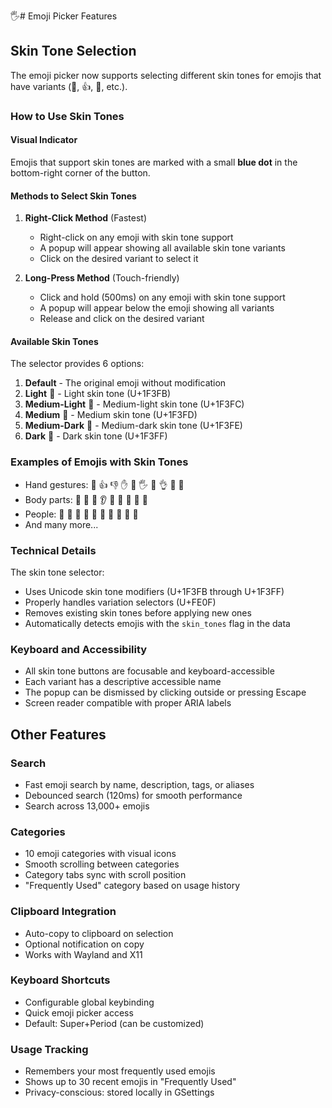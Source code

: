 🖐️# Emoji Picker Features

## Skin Tone Selection

The emoji picker now supports selecting different skin tones for emojis that have variants (👋, 👍, 🤚, etc.).

### How to Use Skin Tones

#### Visual Indicator
Emojis that support skin tones are marked with a small **blue dot** in the bottom-right corner of the button.

#### Methods to Select Skin Tones

1. **Right-Click Method** (Fastest)
   - Right-click on any emoji with skin tone support
   - A popup will appear showing all available skin tone variants
   - Click on the desired variant to select it

2. **Long-Press Method** (Touch-friendly)
   - Click and hold (500ms) on any emoji with skin tone support
   - A popup will appear below the emoji showing all variants
   - Release and click on the desired variant

#### Available Skin Tones

The selector provides 6 options:
1. **Default** - The original emoji without modification
2. **Light** 🏻 - Light skin tone (U+1F3FB)
3. **Medium-Light** 🏼 - Medium-light skin tone (U+1F3FC)
4. **Medium** 🏽 - Medium skin tone (U+1F3FD)
5. **Medium-Dark** 🏾 - Medium-dark skin tone (U+1F3FE)
6. **Dark** 🏿 - Dark skin tone (U+1F3FF)

### Examples of Emojis with Skin Tones

- Hand gestures: 👋 👍 👎 ✋ 🤚 🖐️ 🖖 👌 🤌 🤏
- Body parts: 💪 🦵 🦶 👂 👃 👶 🧒 👦 👧
- People: 👨 👩 🧑 👴 👵 👱 👲 👳 👷 💂
- And many more...

### Technical Details

The skin tone selector:
- Uses Unicode skin tone modifiers (U+1F3FB through U+1F3FF)
- Properly handles variation selectors (U+FE0F)
- Removes existing skin tones before applying new ones
- Automatically detects emojis with the `skin_tones` flag in the data

### Keyboard and Accessibility

- All skin tone buttons are focusable and keyboard-accessible
- Each variant has a descriptive accessible name
- The popup can be dismissed by clicking outside or pressing Escape
- Screen reader compatible with proper ARIA labels

## Other Features

### Search
- Fast emoji search by name, description, tags, or aliases
- Debounced search (120ms) for smooth performance
- Search across 13,000+ emojis

### Categories
- 10 emoji categories with visual icons
- Smooth scrolling between categories
- Category tabs sync with scroll position
- "Frequently Used" category based on usage history

### Clipboard Integration
- Auto-copy to clipboard on selection
- Optional notification on copy
- Works with Wayland and X11

### Keyboard Shortcuts
- Configurable global keybinding
- Quick emoji picker access
- Default: Super+Period (can be customized)

### Usage Tracking
- Remembers your most frequently used emojis
- Shows up to 30 recent emojis in "Frequently Used"
- Privacy-conscious: stored locally in GSettings
